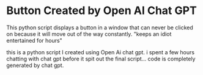 # Button Created by Open AI Chat GPT
This python script displays a button in a window that can never be clicked on because it will move out of the way constantly.
"keeps an idiot entertained for hours"

this is a python script I created using Open Ai chat gpt.
i spent a few hours chatting with chat gpt before it spit out the final script...
code is completely generated by chat gpt.


